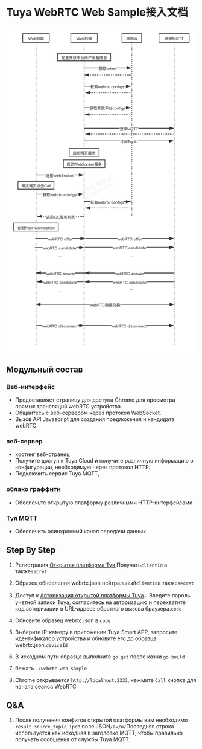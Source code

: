 # Tuya WebRTC Web Sample接入文档

![Tuya WebRTC Web Sample Блок-схема бизнеса](./openapi_webrtc_mqtt.png)

## Модульный состав
### Веб-интерфейс
* Предоставляет страницу для доступа Chrome для просмотра прямых трансляций webRTC устройства.
* Общайтесь с веб-сервером через протокол WebSocket.
* Вызов API Javascript для создания предложения и кандидата webRTC

### веб-сервер
* хостинг веб-страниц
* Получите доступ к Tuya Cloud и получите различную информацию о конфигурации, необходимую через протокол HTTP.
* Подключить сервис Tuya MQTT,

### облако граффити
* Обеспечьте открытую платформу различными HTTP-интерфейсами

### Туя MQTT
* Обеспечить асинхронный канал передачи данных


## Step By Step
1. Регистрация [Открытая платформа Туя](https://docs.tuya.com/zh/iot/open-api/quick-start/quick-start1?id=K95ztz9u9t89n),Получать`clientId` а также`secret`

2. Образец обновления webrtc.json нейтральный`clientId`а также`secret`

3. Доступ к [Авторизация открытой платформы Tuya](https://openapi.tuyacn.com/selectAuth?client_id=kydhkuwwehqrvd8pfpv5&redirect_uri=https://www.example.com/auth&state=1234)，Введите пароль учетной записи Tuya, согласитесь на авторизацию и перехватите код авторизации в URL-адресе обратного вызова браузера.`code`

4. Обновите образец webrtc.json в `code`

5. Выберите IP-камеру в приложении Tuya Smart APP, запросите идентификатор устройства и обновите его до образца webrtc.json.`deviceId`

6. В исходном пути образца выполните `go get` после казни `go build`

7. бежать `./webrtc-web-sample`

8. Chrome открывается `http://localhost:3333`, нажмите `Call` кнопка для начала сеанса WebRTC

## Q&A
1. После получения конфигов открытой платформы вам необходимо `result.source_topic.ipc`в поле JSON`/av/u/`Последняя строка используется как исходная в заголовке MQTT, чтобы правильно получать сообщения от службы Tuya MQTT.